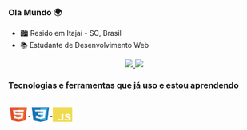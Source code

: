### Ola Mundo 🌍

- 🏙️ Resido em Itajaí - SC, Brasil
- 📚 Estudante de Desenvolvimento Web
<div align="center">
  <a href="https://github.com/DevEduardoTesta">
  <img height="160em" src="https://github-readme-stats.vercel.app/api?username=DevEduardoTesta&show_icons=true&theme=merko&include_all_commits=true&count_private=true"/>
  <img height="160em"src="https://github-readme-stats.vercel.app/api/top-langs/?username=DevEduardoTesta&layout=compact&langs_count=7&theme=merko"/>
</div>
<h3 align="left">Tecnologias e ferramentas que já uso e estou aprendendo</h3>
<div style="display: inline_block"><br>
  <img align="center" alt="Eduardo-HTML" height="30" width="40" src="https://raw.githubusercontent.com/devicons/devicon/master/icons/html5/html5-original.svg">
  <img align="center" alt="Eduardo-CSS" height="30" width="40" src="https://raw.githubusercontent.com/devicons/devicon/master/icons/css3/css3-original.svg">
  <img align="center" alt="Eduardo-Js" height="30" width="40" src="https://raw.githubusercontent.com/devicons/devicon/master/icons/javascript/javascript-plain.svg">
  <img align="center" alt=Eduardo-Py height="30" width="40" src="
  ##
 

© 2022 GitHub, Inc.
Terms
Privacy
Security
Status
Docs
Conta
